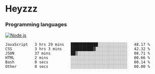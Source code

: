 # Heyzzz  

### Programming languages  

[![Node.js](https://img.shields.io/badge/-Node.js-262626?style=for-the-badge)](https://nodejs.org/ru)

<!--START_SECTION:waka-->

```text
JavaScript   3 hrs 29 mins   ████████████░░░░░░░░░░░░░   48.17 %
CSS          3 hrs 3 mins    ██████████▓░░░░░░░░░░░░░░   42.32 %
JSON         37 mins         ██▒░░░░░░░░░░░░░░░░░░░░░░   08.71 %
HTML         2 mins          ░░░░░░░░░░░░░░░░░░░░░░░░░   00.66 %
Bash         0 secs          ░░░░░░░░░░░░░░░░░░░░░░░░░   00.14 %
Other        0 secs          ░░░░░░░░░░░░░░░░░░░░░░░░░   00.00 %
```

<!--END_SECTION:waka-->
